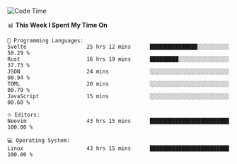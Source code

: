 <!-- [![Top Langs](https://github-readme-stats.vercel.app/api/top-langs/?username=gagahsyuja&theme=dracula&hide_border=true&border_radius=7)](https://github.com/anuraghazra/github-readme-stats) -->

<!--START_SECTION:waka-->
![Code Time](http://img.shields.io/badge/Code%20Time-581%20hrs%2011%20mins-blue)

📊 **This Week I Spent My Time On** 

```text
💬 Programming Languages: 
Svelte                   25 hrs 12 mins      ███████████████░░░░░░░░░░   58.29 % 
Rust                     16 hrs 19 mins      █████████░░░░░░░░░░░░░░░░   37.73 % 
JSON                     24 mins             ░░░░░░░░░░░░░░░░░░░░░░░░░   00.94 % 
TOML                     20 mins             ░░░░░░░░░░░░░░░░░░░░░░░░░   00.79 % 
JavaScript               15 mins             ░░░░░░░░░░░░░░░░░░░░░░░░░   00.60 % 

🔥 Editors: 
Neovim                   43 hrs 15 mins      █████████████████████████   100.00 % 

💻 Operating System: 
Linux                    43 hrs 15 mins      █████████████████████████   100.00 % 
```


<!--END_SECTION:waka-->
